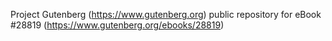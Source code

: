 Project Gutenberg (https://www.gutenberg.org) public repository for eBook #28819 (https://www.gutenberg.org/ebooks/28819)

